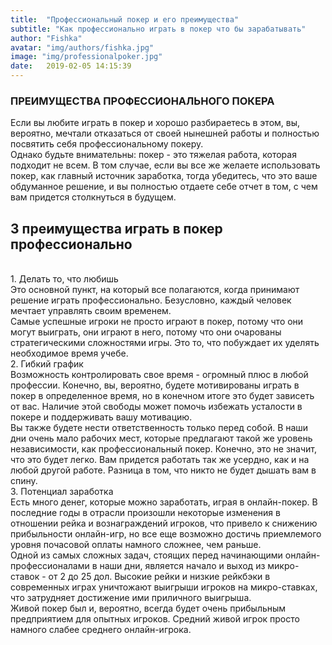 ```yaml
---
title:  "Профессиональный покер и его преимущества"
subtitle: "Как профессионально играть в покер что бы зарабатывать"
author: "Fishka"
avatar: "img/authors/fishka.jpg"
image: "img/professionalpoker.jpg"
date:   2019-02-05 14:15:39
---
```


### ПРЕИМУЩЕСТВА ПРОФЕССИОНАЛЬНОГО ПОКЕРА

Если вы любите играть в покер и хорошо разбираетесь в этом, вы, вероятно, мечтали отказаться от своей нынешней работы и полностью посвятить себя профессиональному покеру.
<br>Однако будьте внимательны: покер - это тяжелая работа, которая подходит не всем. В том случае, если вы все же желаете использовать покер, как главный источник заработка, тогда убедитесь, что это ваше обдуманное решение, и вы полностью отдаете себе отчет в том, с чем вам придется столкнуться в будущем. 
## 3 преимущества играть в покер профессионально
<br>1. Делать то, что любишь
<br>Это основной пункт, на который все полагаются, когда принимают решение играть профессионально. Безусловно, каждый человек мечтает управлять своим временем.
<br>Самые успешные игроки не просто играют в покер, потому что они могут выиграть, они играют в него, потому что они очарованы стратегическими сложностями игры. Это то, что побуждает их уделять необходимое время учебе.
<br>2. Гибкий график
<br>Возможность контролировать свое время - огромный плюс в любой профессии. Конечно, вы, вероятно, будете мотивированы играть в покер в определенное время, но в конечном итоге это будет зависеть от вас. Наличие этой свободы может помочь избежать усталости в покере и поддерживать вашу мотивацию.
<br>Вы также будете нести ответственность только перед собой. В наши дни очень мало рабочих мест, которые предлагают такой же уровень независимости, как профессиональный покер. Конечно, это не значит, что это будет легко. Вам придется работать так же усердно, как и на любой другой работе. Разница в том, что никто не будет дышать вам в спину.
<br>3. Потенциал заработка
<br>Есть много денег, которые можно заработать, играя в онлайн-покер. В последние годы в отрасли произошли некоторые изменения в отношении рейка и вознаграждений игроков, что привело к снижению прибыльности онлайн-игр, но все еще возможно достичь приемлемого уровня почасовой оплаты намного сложнее, чем раньше.
<br>Одной из самых сложных задач, стоящих перед начинающими онлайн-профессионалами в наши дни, является начало и выход из микро-ставок - от 2 до 25 дол. Высокие рейки и низкие рейкбэки в современных играх уничтожают выигрыши игроков на микро-ставках, что затрудняет достижение ими приличного выигрыша.
<br>Живой покер был и, вероятно, всегда будет очень прибыльным предприятием для опытных игроков. Средний живой игрок просто намного слабее среднего онлайн-игрока.
